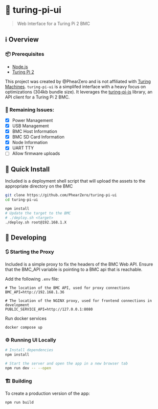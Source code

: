 # 💄 turing-pi-ui
> Web Interface for a Turing Pi 2 BMC 


## ℹ️ Overview

### 📦 Prerequisites
- [Node.js](https://nodejs.org/en)
- [Turing Pi 2](https://turingpi.com/product/turing-pi-2/)

This project was created by @PhearZero and is not affiliated with [Turing Machines](). `turing-pi-ui` is a simplifed
interface with a heavy focus on optimizations (304kb bundle size). It leverages the [turing-pi-js](https://www.npmjs.com/package/turing-pi-js) 
library, an API client for a Turing Pi 2 BMC.

### 📝 Remaining Issues:
 - [X] Power Management
 - [X] USB Management
 - [X] BMC Host Information
 - [X] BMC SD Card Information
 - [X] Node Information
 - [X] UART TTY
 - [ ] Allow firmware uploads 

## 🚀 Quick Install

Included is a deployment shell script that will upload the assets to the appropriate directory on the BMC

```bash
git clone https://github.com/PhearZero/turing-pi-ui
cd turing-pi-ui

npm install
# Update the target to the BMC
# ./deploy.sh <target>
./deploy.sh root@192.168.1.X
```

## 👷 Developing

### 🔃 Starting the Proxy

Included is a simple proxy to fix the headers of the BMC Web API. Ensure that the BMC_API variable is pointing
to a BMC api that is reachable.

Add the following `.env` file:
```dotenv
# The location of the BMC API, used for proxy connections
BMC_API=http://192.168.1.36

# The location of the NGINX proxy, used for frontend connections in development
PUBLIC_SERVICE_API=http://127.0.0.1:8080
```

Run docker services
```bash
docker compose up
```

### ⚙️ Running UI Locally

```bash
# Install dependencies
npm install

# Start the server and open the app in a new browser tab
npm run dev -- --open
```

### 🏗️ Building

To create a production version of the app:

```bash
npm run build
```
